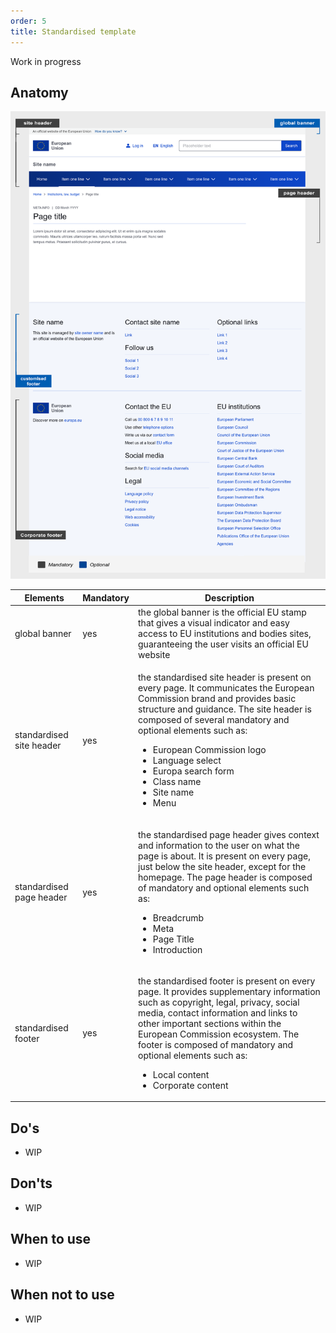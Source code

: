 ```yaml
---
order: 5
title: Standardised template
---
```

Work in progress

## Anatomy

![](/cms-images/eu_standardised_1140.png)

| Elements                                                                                           | Mandatory | Description                                                                                                                                                                                                                                                                                                                                                                           |
| -------------------------------------------------------------------------------------------------- | --------- | ------------------------------------------------------------------------------------------------------------------------------------------------------------------------------------------------------------------------------------------------------------------------------------------------------------------------------------------------------------------------------------- |
| global banner                                                                                      | yes       | the global banner is the official EU stamp that gives a visual indicator and easy access to EU institutions and bodies sites, guaranteeing the user visits an official EU website                                                                                                                                                                                                     |
| <Link to="/ec/standardised-template/site-header/usage/" standalone>standardised site header</Link> | yes       | <p>the standardised site header is present on every page. It communicates the European Commission brand and provides basic structure and guidance. The site header is composed of several mandatory and optional elements such as:</p><ul><li>European Commission logo</li><li>Language select</li><li>Europa search form</li><li>Class name</li><li>Site name</li><li>Menu</li></ul> |
| <Link to="/ec/standardised-template/page-header/usage/" standalone>standardised page header</Link> | yes       | <p>the standardised page header gives context and information to the user on what the page is about. It is present on every page, just below the site header, except for the homepage. The page header is composed of mandatory and optional elements such as:</p><ul><li>Breadcrumb</li><li>Meta</li><li>Page Title</li><li>Introduction</li></ul>                                   |
| <Link to="/ec/standardised-template/footer/usage/" standalone>standardised footer</Link>           | yes       | <p>the standardised footer is present on every page. It provides supplementary information such as copyright, legal, privacy, social media, contact information and links to other important sections within the European Commission ecosystem. The footer is composed of mandatory and optional elements such as:</p><ul><li>Local content</li><li>Corporate content</li></ul>       |

## Do's

- WIP

## Don'ts

- WIP

## When to use

- WIP

## When not to use

- WIP
